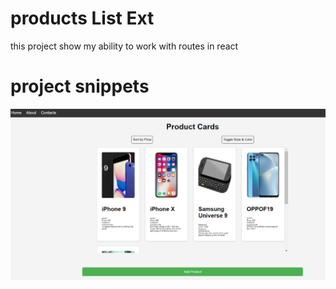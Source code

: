 # products List Ext
this project show my ability to work with routes in react

# project snippets

![Preview](preview.jpg)